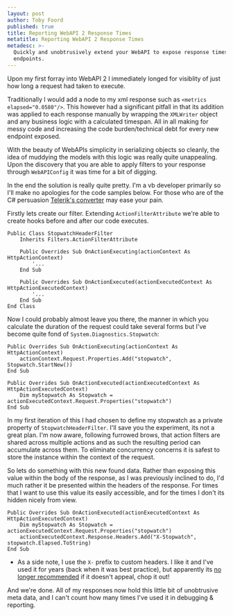 ```yaml
---
layout: post
author: Toby Foord
published: true
title: Reporting WebAPI 2 Response Times
metatitle: Reporting WebAPI 2 Response Times
metadesc: >-
  Quickly and unobtrusively extend your WebAPI to expose response times for all
  endpoints.
---
```

Upon my first forray into WebAPI 2 I immediately longed for visiblity of just how long a request had taken to execute.

Traditionally I would add a node to my xml response such as `<metrics elapsed="0.0580"/>`. This however had a significant pitfall in that its addition was applied to each response manually by wrapping the `XMLWriter` object and any business logic with a calculated timespan. All in all making for messy code and increasing the code burden/technical debt for every new endpoint exposed.

With the beauty of WebAPIs simplicity in serializing objects so cleanly, the idea of muddying the models with this logic was really quite unappealing. Upon the discovery that you are able to apply filters to your response through `WebAPIConfig` it was time for a bit of digging.

In the end the solution is really quite pretty. I'm a vb developer primarily so I'll make no apologies for the code samples below. For those who are of the C# persuasion [Telerik's converter](converter.telerik.com/) may ease your pain.

Firstly lets create our filter. Extending `ActionFilterAttribute` we're able to create hooks before and after our code executes.

```
Public Class StopwatchHeaderFilter
    Inherits Filters.ActionFilterAttribute
    
    Public Overrides Sub OnActionExecuting(actionContext As HttpActionContext)
    	'...
    End Sub
    
    Public Overrides Sub OnActionExecuted(actionExecutedContext As HttpActionExecutedContext)
    	'...
    End Sub
End Class
```

Now I could probably almost leave you there, the manner in which you calculate the duration of the request could take several forms but I've become quite fond of `System.Diagnostics.Stopwatch`:

```
Public Overrides Sub OnActionExecuting(actionContext As HttpActionContext)
	actionContext.Request.Properties.Add("stopwatch", Stopwatch.StartNew())
End Sub

Public Overrides Sub OnActionExecuted(actionExecutedContext As HttpActionExecutedContext)
	Dim myStopwatch As Stopwatch = actionExecutedContext.Request.Properties("stopwatch")
End Sub
```


In my first iteration of this I had chosen to define my stopwatch as a private property of `StopwatchHeaderFilter`. I'll save you the experiment, its not a great plan. I'm now aware, following furrowed brows, that action filters are shared across multiple actions and as such the resulting period can accumulate across them. To eliminate concurrency concerns it is safest to store the instance within the context of the request.

So lets do something with this new found data. Rather than exposing this value within the body of the response, as I was previously inclined to do, I'd much rather it be presented within the headers of the response. For times that I want to use this value its easily accessible, and for the times I don't its hidden nicely from view.

```
Public Overrides Sub OnActionExecuted(actionExecutedContext As HttpActionExecutedContext)
	Dim myStopwatch As Stopwatch = actionExecutedContext.Request.Properties("stopwatch")
    actionExecutedContext.Response.Headers.Add("X-Stopwatch", stopwatch.Elapsed.ToString)
End Sub
```
* As a side note, I use the `X-` prefix to custom headers. I like it and I've used it for years (back when it was best practice), but apparently its [no longer recommended](http://stackoverflow.com/questions/3561381/custom-http-headers-naming-conventions) if it doesn't appeal, chop it out!

And we're done. All of my responses now hold this little bit of unobtrusive meta data, and I can't count how many times I've used it in debugging & reporting.
